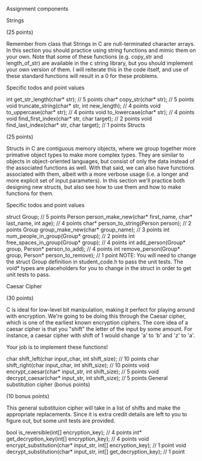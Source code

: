 Assignment components

Strings

(25 points)

Remember from class that Strings in C are null-terminated character arrays. In this section you should practice using string functions and mimic them on your own. Note that some of these functions (e.g. copy_str and length_of_str) are available in the c string library, but you should implement your own version of them. I will reiterate this in the code itself, and use of these standard functions will result in a 0 for these problems.

Specific todos and point values

int get_str_length(char* str);                      // 5 points
char* copy_str(char* str);                          // 5 points
void truncate_string(char* str, int new_length);    // 4 points
void to_uppercase(char* str);                       // 4 points
void to_lowercase(char* str);                       // 4 points
void find_first_index(char* str, char target);      // 2 points
void find_last_index(char* str, char target);       // 1 points
Structs

(25 points)

Structs in C are contiguous memory objects, where we group together more primative object types to make more complex types. They are similar to objects in object-oriented languages, but consist of only the data instead of the associated functions as well. With that said, we can also have functions associated with them, albeit with a more verbose usage (i.e. a longer and more explicit set of input parameters). In this section we'll practice both designing new structs, but also see how to use them and how to make functions for them.

Specific todos and point values

struct Group;                                                       // 5 points
Person person_make_new(char* first_name, char* last_name, int age); // 4 points
char* person_to_string(Person person);                              // 2 points
Group group_make_new(char* group_name);                             // 3 points
int num_people_in_group(Group* group);                              // 2 points
int free_spaces_in_group(Group* group);                             // 4 points
int add_person(Group* group, Person* person_to_add);                // 4 points
int remove_person(Group* group, Person* person_to_remove);          // 1 point
NOTE: You will need to change the struct Group definition in student_code.h to pass the unit tests. The void* types are placeholders for you to change in the struct in order to get unit tests to pass.

Caesar Cipher

(30 points)

C is ideal for low-level bit manipulation, making it perfect for playing around with encryption. We're going to be doing this through the Caesar cipher, which is one of the earliest known encryption ciphers. The core idea of a caesar cipher is that you "shift" the letter of the input by some amount. For instance, a caesar cipher with shift of 1 would change 'a' to 'b' and 'z' to 'a'.

Your job is to implement these functions!

char shift_left(char input_char, int shift_size);     // 10 points
char shift_right(char input_char, int shift_size);    // 10 points
void encrypt_caesar(char* input_str, int shift_size); // 5 points
void decrypt_caesar(char* input_str, int shift_size); // 5 points
General substitution cipher (bonus points)

(10 bonus points)

This general substituion cipher will take in a list of shifts and make the appropriate replacements. Since it is extra credit details are left to you to figure out, but some unit tests are provided.

bool is_reversible(int[] encryption_key);                             // 4 points
int* get_decryption_key(int[] encryption_key);                        // 4 points
void encrypt_substitution(char* input_str, int[] encryption_key);     // 1 point
void decrypt_substitution(char* input_str, int[] get_decryption_key); // 1 point
